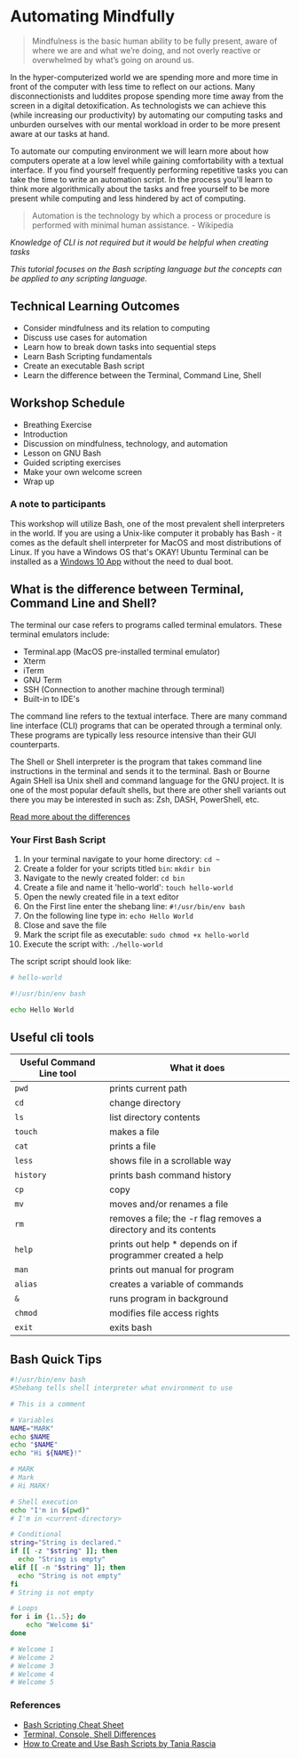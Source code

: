 # Automating Mindfully

>  Mindfulness is the basic human ability to be fully present, aware of where we are and what we’re doing, and not overly reactive or overwhelmed by what’s going on around us.

In the hyper-computerized  world we are spending more and more time in front of the computer with less time to reflect on our actions. Many disconnectionists and luddites propose spending more time away from the screen in a digital detoxification. As technologists we can achieve this (while increasing our productivity) by automating our computing tasks and unburden ourselves with our mental workload in order to be more present aware at our tasks at hand.

To automate our computing environment we will learn more about how computers operate at a low level while gaining comfortability with a textual interface. If you find yourself frequently performing repetitive tasks you can take the time to write an automation script. In the process you'll learn to think more algorithmically about the tasks and free yourself to be more present while computing and less hindered by act of computing.

> Automation is the technology by which a process or procedure is performed with minimal human assistance. - Wikipedia

*Knowledge of CLI is not required but it would be helpful when creating tasks*

*This tutorial focuses on the Bash scripting language but the concepts can be applied to any scripting language.*

## Technical Learning Outcomes
- Consider mindfulness and its relation to computing
- Discuss use cases for automation
- Learn how to break down tasks into sequential steps
- Learn Bash Scripting fundamentals
- Create an executable Bash script
- Learn the difference between the Terminal, Command Line, Shell 

## Workshop Schedule
- Breathing Exercise
- Introduction
- Discussion on mindfulness, technology, and automation
- Lesson on GNU Bash 
- Guided scripting exercises
- Make your own welcome screen
- Wrap up

### A note to participants
This workshop will utilize Bash, one of the most prevalent shell interpreters in the world. If you are using a Unix-like computer it probably has Bash - it comes as the default shell interpreter for MacOS and most distributions of Linux. If you have a Windows OS that's OKAY! Ubuntu Terminal can be installed as a [Windows 10 App](https://www.microsoft.com/en-us/p/ubuntu/9nblggh4msv6?activetab=pivot:overviewtab) without the need to dual boot.

## What is the difference between Terminal, Command Line and Shell?

The terminal our case refers to programs called terminal emulators. These terminal emulators include: 
- Terminal.app (MacOS pre-installed terminal emulator)
- Xterm
- iTerm
- GNU Term
- SSH (Connection to another machine through terminal)
- Built-in to IDE's 

The command line refers to the textual interface. There are many  command line interface (CLI) programs that can be operated through a terminal only. These programs are typically less resource intensive than their GUI counterparts.

The Shell or Shell interpreter is the program that takes command line instructions in the terminal and sends it to the terminal. Bash or Bourne Again SHell isa Unix shell and command language for the GNU project. It is one of the most popular default shells, but there are other shell variants out there you may be interested in such as: Zsh, DASH, PowerShell, etc.

[Read more about the differences](https://askubuntu.com/questions/506510/what-is-the-difference-between-terminal-console-shell-and-command-line)

### Your First Bash Script
1. In your terminal navigate to your home directory: `cd ~`
2. Create a folder for your scripts titled `bin`: `mkdir bin`
3. Navigate to the newly created folder: `cd bin`
4. Create a file and name it 'hello-world': `touch hello-world`
5. Open the newly created file in a text editor
6. On the First line enter the shebang line: `#!/usr/bin/env bash`
7. On the following line type in: `echo Hello World`
8. Close and save the file
9. Mark the script file as executable: `sudo chmod +x hello-world`
10. Execute the script with: `./hello-world`

The script script should look like:
```bash
# hello-world

#!/usr/bin/env bash

echo Hello World
```

## Useful cli tools

| Useful Command Line tool  | What it does                                                       |
| ------------------------- | -------------                                                      |
| `pwd`                     | prints current path                                                |
| `cd`                      | change directory                                                   |
| `ls`                      | list directory contents                                            |
| `touch`                   | makes a file                                                       |
| `cat`                     | prints a file                                                      |
| `less`                    | shows file in a scrollable way                                     |
| `history`                 | prints bash command history                                        |
| `cp`                      | copy                                                               |
| `mv`                      | moves and/or renames a file                                        |
| `rm`                      | removes a file; the  -r flag removes a directory and its  contents |
| `help`                    | prints out help \* depends on if programmer created a help         |
| `man`                     | prints out manual for program                                      |
| `alias`                   | creates a variable of commands                                     |
| `&`                       | runs program in background                                         |
| `chmod`                   | modifies file access rights                                        |
| `exit`                    | exits bash                                                         |

## Bash Quick Tips
```bash
#!/usr/bin/env bash 
#Shebang tells shell interpreter what environment to use

# This is a comment

# Variables
NAME="MARK"
echo $NAME 
echo "$NAME"
echo "Hi ${NAME}!"

# MARK
# Mark
# Hi MARK!

# Shell execution
echo "I'm in $(pwd)"
# I'm in <current-directory>

# Conditional
string="String is declared."
if [[ -z "$string" ]]; then
  echo "String is empty"
elif [[ -n "$string" ]]; then
  echo "String is not empty"
fi
# String is not empty

# Loops
for i in {1..5}; do
    echo "Welcome $i"
done

# Welcome 1
# Welcome 2
# Welcome 3
# Welcome 4
# Welcome 5

```

### References
- [Bash Scripting Cheat Sheet](https://devhints.io/bash)
- [Terminal, Console, Shell Differences](https://askubuntu.com/questions/506510/what-is-the-difference-between-terminal-console-shell-and-command-line)
- [How to Create and Use Bash Scripts by Tania Rascia](https://www.taniarascia.com/how-to-create-and-use-bash-scripts/)
